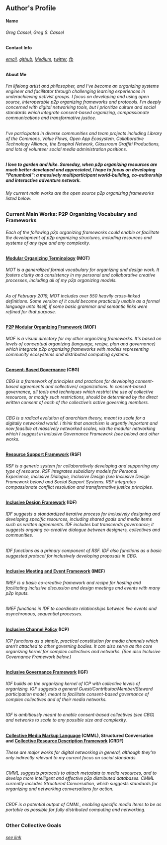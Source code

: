 ## Author's Profile 

#### Name
	
###### Greg Cassel, Greg S. Cassel
	
#### Contact Info
	
###### *[email](mailto:greg.cass1@gmail.com), [github](https://github.com/gcassel), [Medium](https://medium.com/@gregcassel_21265), [twitter](https://twitter.com/gregsc1), [fb](https://www.facebook.com/gscassel)*

#### About Me
	
###### I'm lifelong artist and philosopher, and I've become an *organizing systems engineer and facilitator* through challenging learning experiences in underachieving activist groups.  I focus on developing and using open source, interoperable *p2p organizing frameworks and protocols*.  I'm deeply concerned with digital networking tools, but I prioritize *culture* and *social standards* which integrate consent-based organizing, compassionate communications and transformative justice.

###### I've participated in diverse communities and team projects including Library of the Commons, Value Flows, Open App Ecosystem, Collaborative Technology Alliance, the Enspiral Network, Classroom Graffiti Productions, and lots of volunteer social media administration positions.

##### I love to garden and hike.  Someday, when p2p organizing resources are much better developed and appreciated, I hope to focus on developing "Penumbral": a massively multiparticipant world-building, co-authorship and interactive adventure network.

###### My current main works are the open source p2p organizing frameworks listed below.
	
### Current Main Works: P2P Organizing Vocabulary and Frameworks

###### Each of the following p2p organizing frameworks could enable or facilitate the development of p2p organizing structures, including resources and systems of any type and any complexity.	

#### [Modular Organizing Terminology](https://github.com/gcassel/Modular-Organizing-Terminology) (MOT)
	
###### MOT is a generalized formal vocabulary for organizing and design work.  It fosters clarity and consistency in my personal and collaborative creative processes, including all of my p2p organizing models.
		
###### As of February 2019, MOT includes over 550 heavily cross-linked definitions. Some version of it could become practically usable as a formal language unto itself, if some basic grammar and semantic links were refined for that purpose.

#### [P2P Modular Organizing Framework](https://docs.google.com/drawings/d/1KZpc4_98IrJ0cjcFpkL5TcBug63fsTrT6i5eL2j5z80/edit?usp=sharing)  (MOF)
	
###### MOF is a visual directory for my other organizing frameworks. It's based on levels of conceptual organizing (*language, recipe, plan and governance*) which integrate p2p organizing frameworks with models representing *community ecosystems* and *distributed computing systems*.	

#### [Consent-Based Governance](https://docs.google.com/document/d/1c_xWEIay-2jyJ3Rqb6OgTxoZBJfjNW4d6w6ukXyeJk4/edit?usp=sharing) (CBG)
		
###### CBG is a framework of principles and practices for developing consent-based agreements and collectives/ organizations.  In consent-based governance, *all* tools and techniques which restrict the use of collective resources, or modify such restrictions, should be determined by the direct written consent of each of the collective’s active governing members.
		
###### CBG is a radical evolution of anarchism theory, meant to scale for a digitally networked world.  I think that anarchism is urgently important and *now feasible* at massively networked scales, via the modular networking which I suggest in Inclusive Governance Framework (see below) and other works.
		
#### [Resource Support Framework](https://docs.google.com/drawings/d/1frX5ay_adnhdmaSbqCr-Z63_f1o7xyZN4e8IdI2hcts/edit?usp=sharing) (RSF)

###### RSF is a generic system for collaboratively developing and supporting any type of resource.  RSF integrates subsidiary models for Personal Experience, Inclusive Dialogue, Inclusive Design (see Inclusive Design Framework below) and Social Support Systems.  RSF integrates compassionate conflict resolution and transformative justice principles.

#### [Inclusive Design Framework](https://docs.google.com/document/d/1E5V8LggadbbAaJw9tK_OT22VyciO4OE9ml1fiXYyfmk/edit?usp=sharing)  (IDF)
	
###### IDF suggests a standardized iterative process for inclusively designing and developing specific resources, including shared goals and media items such as written agreements.  IDF includes but transcends governance; it suggests ongoing co-creative dialogue between designers, collectives and communities.
		
###### IDF functions as a primary component of RSF. IDF also functions as a basic suggested protocol for inclusively developing proposals in CBG.
		
#### [Inclusive Meeting and Event Framework](https://docs.google.com/document/d/1bsobPV43r4rZ1GBkxmtwl1j7Zdn6qQhJZD0ta85Kw2I/edit?usp=sharing) (IMEF)
	
###### IMEF is a basic co-creative framework and recipe for hosting and facilitating inclusive discussion and design meetings and events with many p2p inputs.  
		
###### IMEF functions in IDF to coordinate relationships between live events and asynchronous, sequential processes.
	
#### [Inclusive Channel Policy](https://docs.google.com/document/d/1w9OkvXv7A89bySQT9e8iFWWp1TIkhUCUpTI6PwRpX20/edit?usp=sharing) (ICP)
		
###### ICP functions as a simple, practical constitution for media channels which aren’t attached to other governing bodies.  It can also serve as the core organizing kernel for complex collectives and networks. (See also Inclusive Governance Framework below.)
	
#### [Inclusive Governance Framework](https://docs.google.com/document/d/1cU0557pbNOAI2eco2Ura3HXdxC2v-SJBWMHYaGMHMtA/edit?usp=sharing) (IGF)

###### IGF builds on the organizing kernel of ICP with collective levels of organizing.  IGF suggests a general *Guest/Contributor/Member/Steward* participation model, meant to facilitate consent-based governance of complex collectives and of their media networks.

###### IGF is ambitiously meant to enable consent-based collectives (see CBG) and networks to scale to any possible size and complexity.  
		
#### [Collective Media Markup Language](https://docs.google.com/document/d/1H55a5TncjaXhyBi9Bf-Uwslce5_FRhOY3BUk5t1rbRg/edit?usp=sharing) (CMML), Structured Conversation and [Collective Resource Description Framework](https://github.com/gcassel/Models/blob/master/collective-resource-description-framework.md) (CRDF)
	
###### These are major works for digital networking in general, although they're only indirectly relevant to my current focus on social standards.
		
###### *CMML* suggests protocols to attach metadata to media resources, and to develop more intelligent and effective p2p distributed databases. CMML currently includes Structured Conversation, which suggests standards for organizing and networking conversations for action. 
###### *CRDF* is a potential output of CMML, enabling specific media items to be as portable as possible for fully distributed computing and networking.
					
### Other Collective Goals
###### *[see link](https://github.com/gcassel/Essays/blob/master/collective-goals.md)*






